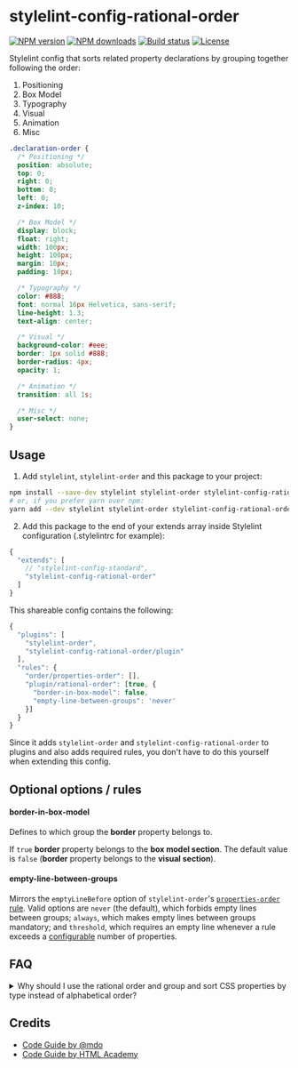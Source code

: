 # stylelint-config-rational-order

[![NPM version][version-img]][npm-url]
[![NPM downloads][downloads-img]][npm-url]
[![Build status][ci-img]][ci-url]
[![License][l-img]][l-url]

Stylelint config that sorts related property declarations by grouping together following the order:

1.  Positioning
2.  Box Model
3.  Typography
4.  Visual
5.  Animation
6.  Misc

```css
.declaration-order {
  /* Positioning */
  position: absolute;
  top: 0;
  right: 0;
  bottom: 0;
  left: 0;
  z-index: 10;

  /* Box Model */
  display: block;
  float: right;
  width: 100px;
  height: 100px;
  margin: 10px;
  padding: 10px;

  /* Typography */
  color: #888;
  font: normal 16px Helvetica, sans-serif;
  line-height: 1.3;
  text-align: center;

  /* Visual */
  background-color: #eee;
  border: 1px solid #888;
  border-radius: 4px;
  opacity: 1;

  /* Animation */
  transition: all 1s;

  /* Misc */
  user-select: none;
}
```

## Usage

1.  Add `stylelint`, `stylelint-order` and this package to your project:

```bash
npm install --save-dev stylelint stylelint-order stylelint-config-rational-order
# or, if you prefer yarn over npm:
yarn add --dev stylelint stylelint-order stylelint-config-rational-order
```

2.  Add this package to the end of your extends array inside Stylelint
    configuration (.stylelintrc for example):

```javascript
{
  "extends": [
    // "stylelint-config-standard",
    "stylelint-config-rational-order"
  ]
}
```

This shareable config contains the following:
```javascript
{
  "plugins": [
    "stylelint-order",
    "stylelint-config-rational-order/plugin"
  ],
  "rules": {
    "order/properties-order": [],
    "plugin/rational-order": [true, {
      "border-in-box-model": false,
      "empty-line-between-groups": 'never'
    }]
  }
}
```

Since it adds `stylelint-order` and `stylelint-config-rational-order` to plugins and also adds required rules, you don't have to do this yourself when extending this config.


## Optional options / rules

#### border-in-box-model

Defines to which group the **border** property belongs to.

If `true` **border** property belongs to the **box model section**.
The default value is `false` (**border** property belongs to the **visual section**).


#### empty-line-between-groups

Mirrors the `emptyLineBefore` option of `stylelint-order`'s [`properties-order` rule](https://github.com/hudochenkov/stylelint-order/blob/master/rules/properties-order/README.md). Valid options are `never` (the default), which forbids empty lines between groups; `always`, which makes empty lines between groups mandatory; and `threshold`, which requires an empty line whenever a rule exceeds a [configurable](https://github.com/hudochenkov/stylelint-order/blob/master/rules/properties-order/README.md#emptylineminimumpropertythreshold-number) number of properties.

## FAQ

<details>
  <summary>Why should I use the rational order and group and sort CSS properties by type instead of alphabetical order?</summary>

  The pros and cons of both ways in detail:

* [Happy Potter and the Order of CSS](https://dev.to/thekashey/happy-potter-and-the-order-of-css-5ec)
* [“Outside In” — Ordering CSS Properties by Importance](https://webdesign.tutsplus.com/articles/outside-in-ordering-css-properties-by-importance--cms-21685)
</details>

## Credits

* [Code Guide by @mdo](http://codeguide.co/)
* [Code Guide by HTML Academy](https://github.com/htmlacademy/codeguide)


[npm-url]: https://www.npmjs.com/package/stylelint-config-rational-order
[downloads-img]: https://img.shields.io/npm/dt/stylelint-config-rational-order.svg?style=flat-square
[version-img]: https://img.shields.io/npm/v/stylelint-config-rational-order.svg?style=flat-square
[ci-url]: https://travis-ci.org/constverum/stylelint-config-rational-order
[ci-img]: https://img.shields.io/travis/constverum/stylelint-config-rational-order.svg?style=flat-square
[l-url]: https://www.npmjs.com/package/stylelint-config-rational-order
[l-img]: https://img.shields.io/npm/l/stylelint-config-rational-order.svg?style=flat-square
